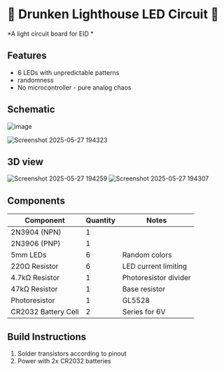 # 🚨 Drunken Lighthouse LED Circuit 🚨
*A light circuit board for EID *


## Features
- 6 LEDs with unpredictable patterns
- randomness
- No microcontroller - pure analog chaos

## Schematic

![image](https://github.com/user-attachments/assets/68590e1d-6a8a-4c0a-a2ed-baeb744b6f75)

![Screenshot 2025-05-27 194323](https://github.com/user-attachments/assets/91e97a83-7a86-4e4f-bfde-9d0d342bfc82)





## 3D view

![Screenshot 2025-05-27 194259](https://github.com/user-attachments/assets/f2af5ce9-8a16-4a8e-95d1-b0e1c6f608f6)
![Screenshot 2025-05-27 194307](https://github.com/user-attachments/assets/6142766a-c21b-40ff-b3d7-e64cf7aef05f)


## Components
| Component          | Quantity | Notes                          |
|--------------------|----------|--------------------------------|
| 2N3904 (NPN)      | 1        |                                 |
| 2N3906 (PNP)      | 1        |                                 |
| 5mm LEDs          | 6        | Random colors                   | 
| 220Ω Resistor     | 6        | LED current limiting            |
| 4.7kΩ Resistor    | 1        | Photoresistor divider           |
| 47kΩ Resistor     | 1        | Base resistor                   |
| Photoresistor     | 1        | GL5528                          |
| CR2032 Battery Cell   | 2    | Series for 6V                   |

## Build Instructions
1. Solder transistors according to pinout
2. Power with 2x CR2032 batteries
